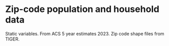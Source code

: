 # Zip-code population and household data
Static variables. From ACS 5 year estimates 2023. Zip code shape files from TIGER.